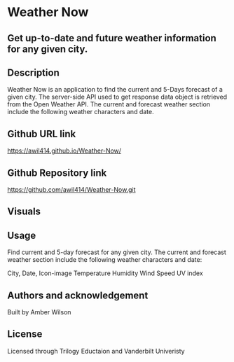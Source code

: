 # Weather Now

## Get up-to-date and future weather information for any given city.

## Description
Weather Now is an application to find the current and 5-Days forecast of a given city. The server-side API used to get response data object is retrieved from the Open Weather API. The current and forecast weather section include the following weather characters and date.

## Github URL link
 https://awil414.github.io/Weather-Now/
 
 ## Github Repository link
 https://github.com/awil414/Weather-Now.git

 ## Visuals

 ## Usage
Find current and 5-day forecast for any given city. The current and forecast weather section include the following weather characters and date:

City, Date, Icon-image 
Temperature 
Humidity 
Wind Speed 
UV index 

## Authors and acknowledgement
Built by Amber Wilson

## License
Licensed through Trilogy Eductaion and Vanderbilt Univeristy 
